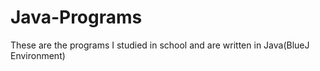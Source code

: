 # Java-Programs
These are the programs I studied in school and are written in Java(BlueJ Environment)

